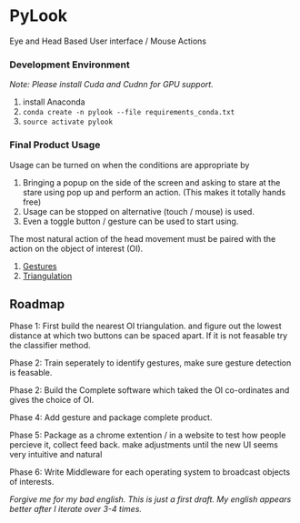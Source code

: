 # PyLook
Eye and Head Based User interface / Mouse Actions

### Development Environment
_Note: Please install Cuda and Cudnn for GPU support._
1. install Anaconda
2. ```conda create -n pylook --file requirements_conda.txt```
3. ```source activate pylook```


### Final Product Usage

Usage can be turned on when the conditions are appropriate by
1. Bringing a popup on the side of the screen and asking to stare at the stare using pop up and perform an action. (This makes it totally hands free)
2. Usage can be stopped on alternative (touch / mouse) is used. 
3. Even a toggle button / gesture can be used to start using.

The most natural action of the head movement must be paired with the action on the object of interest (OI).

1. [Gestures](documentation/gestures.md)
2. [Triangulation](documentation/triangulation.md)

## Roadmap

Phase 1:
    First build the nearest OI triangulation. and figure out the lowest distance at which two buttons can be spaced apart. If it is not feasable try the classifier method.

Phase 2:
    Train seperately to identify gestures, make sure gesture detection is feasable.

Phase 2:
    Build the Complete software which taked the OI co-ordinates and gives the choice of OI.
    
Phase 4:
    Add gesture and package complete product.

Phase 5:
    Package as a chrome extention / in a website to test how people percieve it, collect feed back. make adjustments until the new UI seems very intuitive and natural  

Phase 6:
    Write Middleware for each operating system to broadcast objects of interests.

    
_Forgive me for my bad english. This is just a first draft. My english appears better after I iterate over 3-4 times._ 